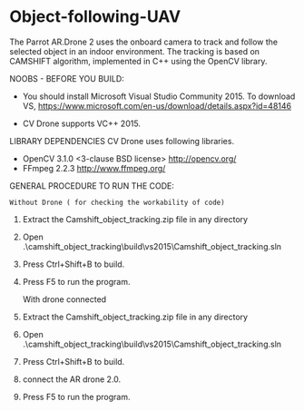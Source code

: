 # Object-following-UAV
The Parrot AR.Drone 2 uses the onboard camera to track and follow the selected object in an indoor environment. The tracking is based on CAMSHIFT algorithm, implemented in C++ using the OpenCV library.

NOOBS - BEFORE YOU BUILD:
 - You should install Microsoft Visual Studio Community 2015.
     To download VS, https://www.microsoft.com/en-us/download/details.aspx?id=48146

 - CV Drone supports VC++ 2015.

LIBRARY DEPENDENCIES
  CV Drone uses following libraries.
  - OpenCV 3.1.0 <3-clause BSD license>
    http://opencv.org/
  - FFmpeg 2.2.3 <LGPL v2.1 license>
    http://www.ffmpeg.org/
  
GENERAL PROCEDURE TO RUN THE CODE:

	Without Drone ( for checking the workability of code) 

1) Extract the Camshift_object_tracking.zip file in any directory
2) Open .\camshift_object_tracking\build\vs2015\Camshift_object_tracking.sln
3) Press Ctrl+Shift+B to build.
4) Press F5 to run the program. 
	
	With drone connected

1) Extract the Camshift_object_tracking.zip file in any directory
2) Open .\camshift_object_tracking\build\vs2015\Camshift_object_tracking.sln
3) Press Ctrl+Shift+B to build.
4) connect the AR drone 2.0.
5) Press F5 to run the program. 
